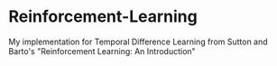 # Reinforcement-Learning

My implementation for Temporal Difference Learning from Sutton and Barto's "Reinforcement Learning: An Introduction"
